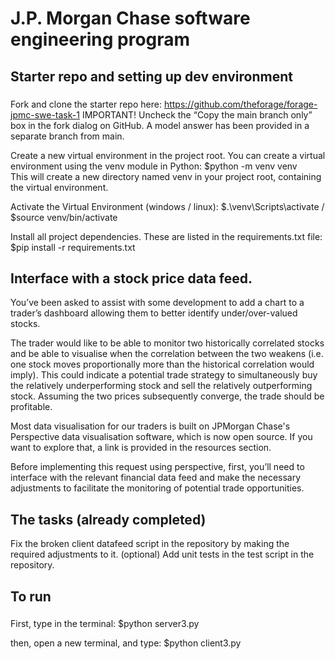 # J.P. Morgan Chase software engineering program 

## Starter repo and setting up dev environment
###
Fork and clone the starter repo here: https://github.com/theforage/forage-jpmc-swe-task-1
IMPORTANT! Uncheck the “Copy the main branch only” box in the fork dialog on GitHub. A model answer has been provided in a separate branch from main.

Create a new virtual environment in the project root. You can create a virtual environment using the venv module in Python:
$python -m venv venv  
This will create a new directory named venv in your project root, containing the virtual environment.

Activate the Virtual Environment (windows  /  linux):
$.\venv\Scripts\activate     /     $source venv/bin/activate

Install all project dependencies. These are listed in the requirements.txt file:
$pip install -r requirements.txt


## Interface with a stock price data feed.
You’ve been asked to assist with some development to add a chart to a trader’s dashboard allowing them to better identify under/over-valued stocks.

The trader would like to be able to monitor two historically correlated stocks and be able to visualise when the correlation between the two weakens (i.e. one stock moves proportionally more than the historical correlation would imply). This could indicate a potential trade strategy to simultaneously buy the relatively underperforming stock and sell the relatively outperforming stock. Assuming the two prices subsequently converge, the trade should be profitable.

Most data visualisation for our traders is built on JPMorgan Chase's Perspective data visualisation software, which is now open source. If you want to explore that, a link is provided in the resources section.

Before implementing this request using perspective, first, you’ll need to interface with the relevant financial data feed and make the necessary adjustments to facilitate the monitoring of potential trade opportunities.


## The tasks (already completed)
Fix the broken client datafeed script in the repository by making the required adjustments to it.
(optional) Add unit tests in the test script in the repository.


## To run 
###
First, type in the terminal:
$python server3.py

then, open a new terminal, and type:
$python client3.py